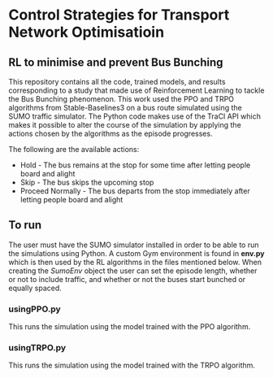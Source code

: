 # Control Strategies for Transport Network Optimisatioin
## RL to minimise and prevent Bus Bunching

This repository contains all the code, trained models, and results corresponding to a study that made use of Reinforcement Learning to tackle the Bus Bunching phenomenon. This work used the PPO and TRPO algorithms from Stable-Baselines3 on a bus route simulated using the SUMO traffic simulator. The Python code makes use of the TraCI API which makes it possible to alter the course of the simulation by applying the actions chosen by the algorithms as the episode progresses. 

The following are the available actions:
* Hold - The bus remains at the stop for some time after letting people board and alight
* Skip - The bus skips the upcoming stop
* Proceed Normally - The bus departs from the stop immediately after letting people board and alight

## To run

The user must have the SUMO simulator installed in order to be able to run the simulations using Python. A custom Gym environment is found in **env.py** which is then used by the RL algorithms in the files mentioned below. When creating the <em>SumoEnv</em> object the user can set the episode length, whether or not to include traffic, and whether or not the buses start bunched or equally spaced.

### usingPPO.py
This runs the simulation using the model trained with the PPO algorithm. 

### usingTRPO.py
This runs the simulation using the model trained with the TRPO algorithm. 


